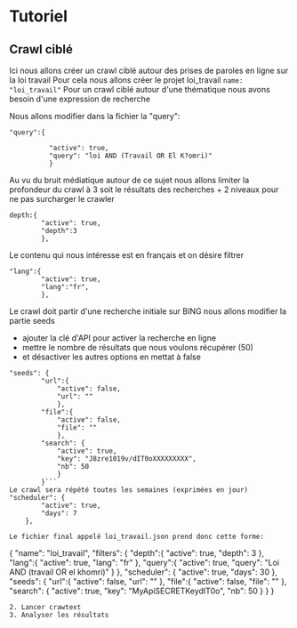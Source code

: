 # Tutoriel
## Crawl ciblé
Ici nous allons créer un crawl ciblé autour 
des prises de paroles en ligne sur la loi travail
Pour cela  nous allons créer le projet loi_travail
  ```name: "loi_travail"```
Pour un crawl ciblé autour d'une thématique nous avons besoin
d'une expression de recherche


Nous allons modifier dans la fichier la "query":
  ```
  "query":{
  
            "active": true, 
            "query": "loi AND (Travail OR El K?omri)" 
            }
  ```
Au vu du bruit médiatique autour de ce sujet nous allons limiter
la  profondeur du crawl à 3 soit le résultats des recherches + 2 niveaux
pour ne pas surcharger le crawler
 ```
 depth:{
         "active": true, 
         "depth":3
         },     
```
Le contenu qui nous intéresse est en français et on désire filtrer
 ```
 "lang":{
         "active": true, 
         "lang":"fr",
         },     
```

Le crawl doit partir d'une recherche initiale sur BING
nous allons modifier la partie seeds
* ajouter la clé d'API pour activer la recherche en ligne
* mettre le nombre de résultats que nous voulons récupérer (50)
* et désactiver les autres options en mettat à false

```
"seeds": {
        "url":{
            "active": false,
            "url": ""
            },
        "file":{
            "active": false,
            "file": ""
            },
        "search": {
            "active": true,
            "key": "J8zre1019v/dIT0oXXXXXXXXX",
            "nb": 50
            }
        }```
Le crawl sera répété toutes les semaines (exprimées en jour)
"scheduler": {
        "active": true,
        "days": 7
    },
    
Le fichier final appelé loi_travail.json prend donc cette forme:

```
{
    "name": "loi_travail",
    "filters": {
        "depth":{ 
            "active": true,
            "depth": 3
            },
        "lang":{
            "active": true,
            "lang": "fr"
            },
        "query":{
            "active": true,
            "query": "Loi AND (travail OR el khomri)"
            }
    },
    "scheduler": {
        "active": true,
        "days": 30
    },
    "seeds": {
        "url":{
            "active": false,
            "url": ""
            },
        "file":{
            "active": false,
            "file": ""
            },
        "search": {
            "active": true,
            "key": "MyApiSECRETKeydIT0o",
            "nb": 50
            }
        }
}

```
2. Lancer crawtext
3. Analyser les résultats

